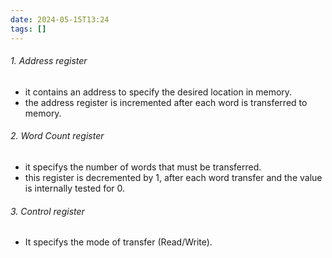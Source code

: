 ```yaml
---
date: 2024-05-15T13:24
tags: []
---
```

###### 1. Address register
- it contains an address to specify the desired location in memory.
- the address register is incremented after each word is transferred to memory.
###### 2. Word Count register
- it specifys the number of words that must be transferred.
- this register is decremented by 1, after each word transfer and the value is internally tested for 0.
###### 3. Control register
- It specifys the mode of transfer (Read/Write).